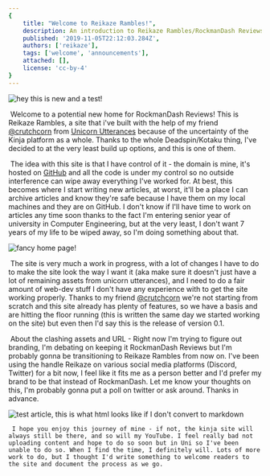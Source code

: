 ```yaml
---
{
    title: "Welcome to Reikaze Rambles!",
    description: An introduction to Reikaze Rambles/RockmanDash Reviews,
    published: '2019-11-05T22:12:03.284Z',
    authors: ['reikaze'],
    tags: ['welcome', 'announcements'],
    attached: [],
    license: 'cc-by-4'
}
---
```

![hey this is new and a test!](https://i.imgur.com/CnQ1J0G.png)

​	Welcome to a potential new home for RockmanDash Reviews! This is Reikaze Rambles, a site that i've built with the help of my friend [@crutchcorn](https://twitter.com/crutchcorn) from [Unicorn Utterances](https://unicorn-utterances.com/) because of the uncertainty of the Kinja platform as a whole. Thanks to the whole Deadspin/Kotaku thing, I've decided to at the very least build up options, and this is one of them.

​	The idea with this site is that I have control of it - the domain is mine, it's hosted on [GitHub](https://github.com/Reikaze/ReikazeRambles) and all the code is under my control so no outside interference can wipe away everything I've worked for. At best, this becomes where I start writing new articles, at worst, it'll be a place I can archive articles and know they're safe because I have them on my local machines and they are on GitHub. I don't know if I'll have time to work on articles any time soon thanks to the fact I'm entering senior year of university in Computer Engineering, but at the very least, I don't want 7 years of my life to be wiped away, so I'm doing something about that.

![fancy home page!]( https://i.imgur.com/i9cJ7ks.png )

​	The site is very much a work in progress, with a lot of changes I have to do to make the site look the way I want it (aka make sure it doesn't just have a lot of remaining assets from unicorn utterances), and I need to do a fair amount of web-dev stuff I don't have any experience with to get the site working properly. Thanks to my friend [@crutchcorn](https://twitter.com/crutchcorn) we're not starting from scratch and this site already has plenty of features, so we have a basis and are hitting the floor running (this is written the same day we started working on the site) but even then I'd say this is the release of version 0.1.

​	About the clashing assets and URL - Right now I'm trying to figure out branding, I'm debating on keeping it RockmanDash Reviews but I'm probably gonna be transitioning to Reikaze Rambles from now on. I've been using the handle Reikaze on various social media platforms (Discord, Twitter) for a bit now, I feel like it fits me as a person better and I'd prefer my brand to be that instead of RockmanDash. Let me know your thoughts on this, I'm probably gonna put a poll on twitter or ask around. Thanks in advance.

![test article, this is what html looks like if I don't convert to markdown]( https://i.imgur.com/q8X983I.png )

 	 I hope you enjoy this journey of mine - if not, the kinja site will always still be there, and so will my YouTube. I feel really bad not uploading content and hope to do so soon but in Uni so I've been unable to do so. When I find the time, I definitely will. Lots of more work to do, but I thought I'd write something to welcome readers to the site and document the process as we go.